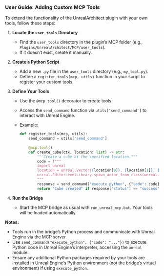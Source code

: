 
### User Guide: Adding Custom MCP Tools

To extend the functionality of the UnrealArchitect plugin with your own tools, follow these steps:

1. **Locate the `user_tools` Directory**
   - Find the `user_tools` directory in the plugin’s MCP folder (e.g., `Plugins/UnrealArchitect/MCP/user_tools`).
   - If it doesn’t exist, create it manually.

2. **Create a Python Script**
   - Add a new `.py` file in the `user_tools` directory (e.g., `my_tool.py`).
   - Define a `register_tools(mcp, utils)` function in your script to register your custom tools.

3. **Define Your Tools**
   - Use the `@mcp.tool()` decorator to create tools.
   - Access the `send_command` function via `utils['send_command']` to interact with Unreal Engine.
   - Example:

     ```python
     def register_tools(mcp, utils):
         send_command = utils['send_command']
         
         @mcp.tool()
         def create_cube(ctx, location: list) -> str:
             """Create a cube at the specified location."""
             code = f"""
             import unreal
             location = unreal.Vector({location[0]}, {location[1]}, {location[2]})
             unreal.EditorLevelLibrary.spawn_actor_from_class(unreal.StaticMeshActor, location)
             """
             response = send_command("execute_python", {"code": code})
             return "Cube created" if response["status"] == "success" else f"Error: {response['message']}"
     ```

4. **Run the Bridge**
   - Start the MCP bridge as usual with `run_unreal_mcp.bat`. Your tools will be loaded automatically.

**Notes:**
- Tools run in the bridge’s Python process and communicate with Unreal Engine via the MCP server.
- Use `send_command("execute_python", {"code": "..."})` to execute Python code in Unreal Engine’s interpreter, accessing the `unreal` module.
- Ensure any additional Python packages required by your tools are installed in Unreal Engine’s Python environment (not the bridge’s virtual environment) if using `execute_python`.
